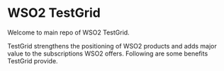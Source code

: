 # WSO2 TestGrid

Welcome to main repo of WSO2 TestGrid.


TestGrid strengthens the positioning of WSO2 products and adds major value to the subscriptions WSO2 offers. Following are some benefits TestGrid provide.

